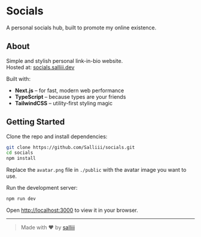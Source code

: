 # Socials

A personal socials hub, built to promote my online existence.

## About

Simple and stylish personal link-in-bio website.  
Hosted at: [socials.salliii.dev](https://socials.salliii.dev)

Built with:
- **Next.js** – for fast, modern web performance
- **TypeScript** – because types are your friends
- **TailwindCSS** – utility-first styling magic

## Getting Started

Clone the repo and install dependencies:
```bash
git clone https://github.com/Salliii/socials.git
cd socials
npm install
```

Replace the `avatar.png` file in `./public` with the avatar image you want to use.

Run the development server:
```bash
npm run dev
```

Open [http://localhost:3000](http://localhost:3000) to view it in your browser.

---

> Made with ❤️ by [salliii](https://github.com/Salliii)
